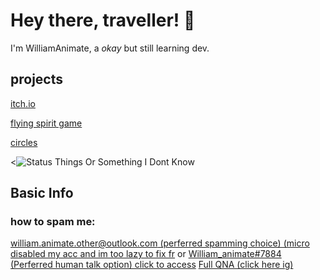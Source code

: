 # Hey there, traveller! 👋
I'm WilliamAnimate, a *okay* but still learning dev.
## projects
[itch.io](https://williamanimate.itch.io)

[flying spirit game](https://williamanimate.itch.io/flying-spirit)

[circles](https://williamanimate.itch.io/circles)
<!-- [something else](williamanimate.itch.io/eco-heroes) -->
<!-- 
![Top langs](https://github-readme-stats.vercel.app/api/top-langs/?username=WilliamAnimate&show_icons=true&theme=dark&layout=compact&custom_title=Languages%20I%20Use%20Here%20Most)] 
ok, you may be asking, WILLIAM, WHY IS THIS NOT SHOWN??
it only says HTML and CSS but i didnt do them 
even if i removed HTML and CSS it will say nothing :trol:
-->
<![Status Things Or Something I Dont Know](https://github-readme-stats.vercel.app/api?username=WilliamAnimate&count_private=true&theme=dark&show_icons=true&custom_title=My%20stats&layout=compact)
<!-- 
lmao i dont know if &layout=compact for the one above me even works 
-->

## Basic Info
### how to spam me:
[william.animate.other@outlook.com (perferred spamming choice) (micro disabled my acc and im too lazy to fix fr](mailto://william.animate.other@outlook.com) or [William_animate#7884 (Perferred human talk option) click to access](https://discord.com/users/720264552285208666)
[Full QNA (click here ig)](https://github.com/WilliamAnimate/WilliamAnimate/blob/main/QNA.md)

<!--
**WilliamAnimate/WilliamAnimate** is a ✨ _special_ ✨ repository because its `README.md` (this file) appears on your GitHub profile.

Here are some ideas to get you started:

- 🔭 I’m currently working on ...
- 🌱 I’m currently learning ...
- 👯 I’m looking to collaborate on ...
- 🤔 I’m looking for help with ...
- 💬 Ask me about ...
- 📫 How to reach me: ...
- 😄 Pronouns: ...
- ⚡ Fun fact: ...
-->
